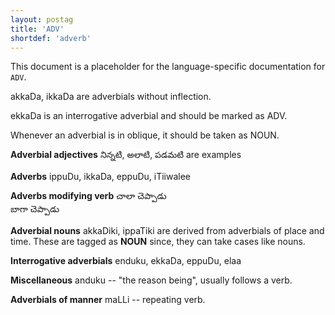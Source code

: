 ```yaml
---
layout: postag
title: 'ADV'
shortdef: 'adverb'
---
```


This document is a placeholder for the language-specific documentation
for `ADV`.

akkaDa, ikkaDa are adverbials without inflection.

ekkaDa is an interrogative adverbial and should be marked as ADV.

Whenever an adverbial is in oblique, it should be taken as NOUN.

**Adverbial  adjectives**
నిన్నటి, అలాటి, పడమటి are examples

**Adverbs**
ippuDu, ikkaDa, eppuDu, iTiiwalee

**Adverbs modifying verb**
చాలా చెప్పాడు  
బాగా చెప్పాడు 

**Adverbial nouns**
akkaDiki, ippaTiki are derived from adverbials of place and time. These are tagged as **NOUN** since, they can take cases like nouns.

**Interrogative adverbials**
enduku, ekkaDa, eppuDu, elaa

**Miscellaneous**
anduku -- "the reason being", usually follows a verb.

**Adverbials of manner**
maLLi -- repeating verb.
